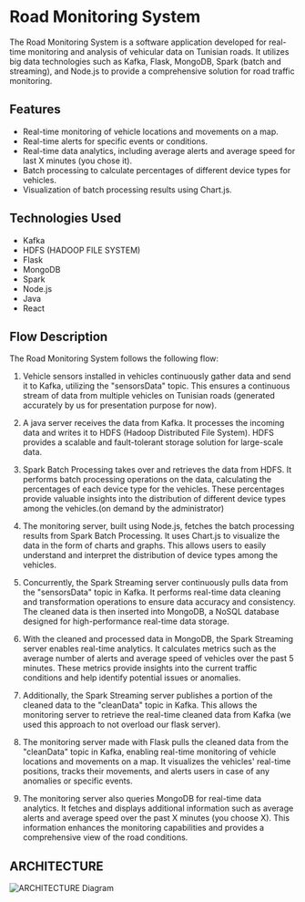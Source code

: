 # Road Monitoring System

The Road Monitoring System is a software application developed for real-time monitoring and analysis of vehicular data on Tunisian roads. It utilizes big data technologies such as Kafka, Flask, MongoDB, Spark (batch and streaming), and Node.js to provide a comprehensive solution for road traffic monitoring.

## Features

- Real-time monitoring of vehicle locations and movements on a map.
- Real-time alerts for specific events or conditions.
- Real-time data analytics, including average alerts and average speed for last X minutes (you chose it).
- Batch processing to calculate percentages of different device types for vehicles.
- Visualization of batch processing results using Chart.js.

## Technologies Used

- Kafka
- HDFS (HADOOP FILE SYSTEM)
- Flask
- MongoDB
- Spark
- Node.js
- Java
- React

## Flow Description

The Road Monitoring System follows the following flow:

1. Vehicle sensors installed in vehicles continuously gather data and send it to Kafka, utilizing the "sensorsData" topic. This ensures a continuous stream of data from multiple vehicles on Tunisian roads (generated accurately by us for presentation purpose for now).

2. A java server receives the data from Kafka. It processes the incoming data and writes it to HDFS (Hadoop Distributed File System). HDFS provides a scalable and fault-tolerant storage solution for large-scale data.

3. Spark Batch Processing takes over and retrieves the data from HDFS. It performs batch processing operations on the data, calculating the percentages of each device type for the vehicles. These percentages provide valuable insights into the distribution of different device types among the vehicles.(on demand by the administrator)

4. The monitoring server, built using Node.js, fetches the batch processing results from Spark Batch Processing. It uses Chart.js to visualize the data in the form of charts and graphs. This allows users to easily understand and interpret the distribution of device types among the vehicles.

5. Concurrently, the Spark Streaming server continuously pulls data from the "sensorsData" topic in Kafka. It performs real-time data cleaning and transformation operations to ensure data accuracy and consistency. The cleaned data is then inserted into MongoDB, a NoSQL database designed for high-performance real-time data storage.

6. With the cleaned and processed data in MongoDB, the Spark Streaming server enables real-time analytics. It calculates metrics such as the average number of alerts and average speed of vehicles over the past 5 minutes. These metrics provide insights into the current traffic conditions and help identify potential issues or anomalies.

7. Additionally, the Spark Streaming server publishes a portion of the cleaned data to the "cleanData" topic in Kafka. This allows the monitoring server to retrieve the real-time cleaned data from Kafka (we used this approach to not overload our flask server).

8. The monitoring server made with Flask pulls the cleaned data from the "cleanData" topic in Kafka, enabling real-time monitoring of vehicle locations and movements on a map. It visualizes the vehicles' real-time positions, tracks their movements, and alerts users in case of any anomalies or specific events.

9. The monitoring server also queries MongoDB for real-time data analytics. It fetches and displays additional information such as average alerts and average speed over the past X minutes (you choose X). This information enhances the monitoring capabilities and provides a comprehensive view of the road conditions.


## ARCHITECTURE
![ARCHITECTURE Diagram](https://i.ibb.co/Y0cF56h/Screenshot-from-2023-05-12-00-42-10.png)
